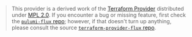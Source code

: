 > This provider is a derived work of the [Terraform Provider](https://github.com/fluxcd/terraform-provider-flux)
> distributed under [MPL 2.0](https://www.mozilla.org/en-US/MPL/2.0/). If you encounter a bug or missing feature,
> first check the [`pulumi-flux` repo](https://github.com/oun/pulumi-flux/issues); however, if that doesn't turn up anything,
> please consult the source [`terraform-provider-flux` repo](https://github.com/fluxcd/terraform-provider-flux/issues).